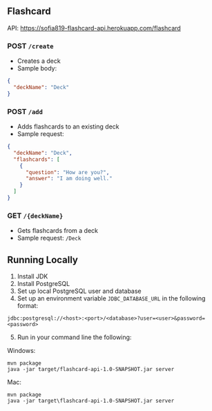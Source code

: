## Flashcard

API: https://sofia819-flashcard-api.herokuapp.com/flashcard

### POST `/create`

- Creates a deck
- Sample body:

```json
{
  "deckName": "Deck"
}
```

### POST `/add`

- Adds flashcards to an existing deck
- Sample request:

```json
{
  "deckName": "Deck",
  "flashcards": [
    {
      "question": "How are you?",
      "answer": "I am doing well."
    }
  ]
}
```

### GET `/{deckName}`

- Gets flashcards from a deck
- Sample request: `/Deck`

## Running Locally

1. Install JDK
2. Install PostgreSQL
3. Set up local PostgreSQL user and database
4. Set up an environment variable `JDBC_DATABASE_URL` in the following format:

```ignorelang
jdbc:postgresql://<host>:<port>/<database>?user=<user>&password=<password>
```

5. Run in your command line the following:

Windows:

```ignorelang
mvn package
java -jar target/flashcard-api-1.0-SNAPSHOT.jar server
```

Mac:

```ignorelang
mvn package
java -jar target\flashcard-api-1.0-SNAPSHOT.jar server
```